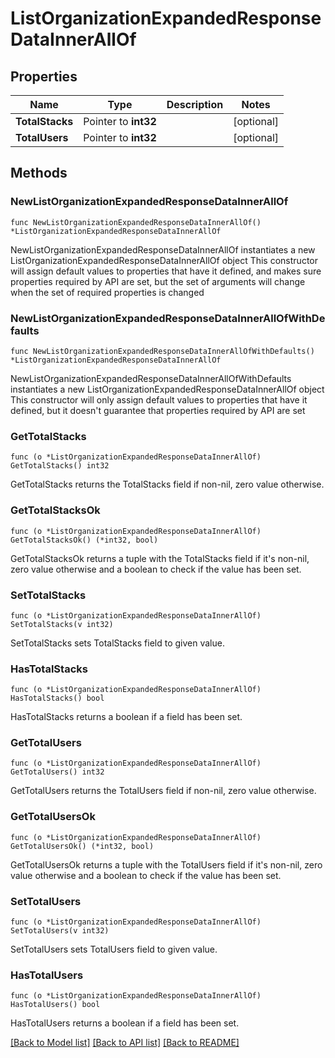 # ListOrganizationExpandedResponseDataInnerAllOf

## Properties

Name | Type | Description | Notes
------------ | ------------- | ------------- | -------------
**TotalStacks** | Pointer to **int32** |  | [optional]
**TotalUsers** | Pointer to **int32** |  | [optional]

## Methods

### NewListOrganizationExpandedResponseDataInnerAllOf

`func NewListOrganizationExpandedResponseDataInnerAllOf() *ListOrganizationExpandedResponseDataInnerAllOf`

NewListOrganizationExpandedResponseDataInnerAllOf instantiates a new ListOrganizationExpandedResponseDataInnerAllOf object
This constructor will assign default values to properties that have it defined,
and makes sure properties required by API are set, but the set of arguments
will change when the set of required properties is changed

### NewListOrganizationExpandedResponseDataInnerAllOfWithDefaults

`func NewListOrganizationExpandedResponseDataInnerAllOfWithDefaults() *ListOrganizationExpandedResponseDataInnerAllOf`

NewListOrganizationExpandedResponseDataInnerAllOfWithDefaults instantiates a new ListOrganizationExpandedResponseDataInnerAllOf object
This constructor will only assign default values to properties that have it defined,
but it doesn't guarantee that properties required by API are set

### GetTotalStacks

`func (o *ListOrganizationExpandedResponseDataInnerAllOf) GetTotalStacks() int32`

GetTotalStacks returns the TotalStacks field if non-nil, zero value otherwise.

### GetTotalStacksOk

`func (o *ListOrganizationExpandedResponseDataInnerAllOf) GetTotalStacksOk() (*int32, bool)`

GetTotalStacksOk returns a tuple with the TotalStacks field if it's non-nil, zero value otherwise
and a boolean to check if the value has been set.

### SetTotalStacks

`func (o *ListOrganizationExpandedResponseDataInnerAllOf) SetTotalStacks(v int32)`

SetTotalStacks sets TotalStacks field to given value.

### HasTotalStacks

`func (o *ListOrganizationExpandedResponseDataInnerAllOf) HasTotalStacks() bool`

HasTotalStacks returns a boolean if a field has been set.

### GetTotalUsers

`func (o *ListOrganizationExpandedResponseDataInnerAllOf) GetTotalUsers() int32`

GetTotalUsers returns the TotalUsers field if non-nil, zero value otherwise.

### GetTotalUsersOk

`func (o *ListOrganizationExpandedResponseDataInnerAllOf) GetTotalUsersOk() (*int32, bool)`

GetTotalUsersOk returns a tuple with the TotalUsers field if it's non-nil, zero value otherwise
and a boolean to check if the value has been set.

### SetTotalUsers

`func (o *ListOrganizationExpandedResponseDataInnerAllOf) SetTotalUsers(v int32)`

SetTotalUsers sets TotalUsers field to given value.

### HasTotalUsers

`func (o *ListOrganizationExpandedResponseDataInnerAllOf) HasTotalUsers() bool`

HasTotalUsers returns a boolean if a field has been set.


[[Back to Model list]](../README.md#documentation-for-models) [[Back to API list]](../README.md#documentation-for-api-endpoints) [[Back to README]](../README.md)
